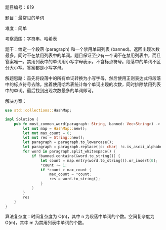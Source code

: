 题目编号：819

题目：最常见的单词

难度：简单

考察范围：字符串、哈希表

题干：给定一个段落 (paragraph) 和一个禁用单词列表 (banned)。返回出现次数最多，同时不在禁用列表中的单词。题目保证至少有一个词不在禁用列表中，而且答案唯一。禁用列表中的单词用小写字母表示，不含标点符号。段落中的单词不区分大小写。答案都是小写字母。

解题思路：首先将段落中的所有单词转换为小写字母，然后使用正则表达式将段落中的标点符号去除。接着使用哈希表统计每个单词出现的次数，同时排除禁用列表中的单词。最后找到出现次数最多的单词即可。

解决方案：

```rust
use std::collections::HashMap;

impl Solution {
    pub fn most_common_word(paragraph: String, banned: Vec<String>) -> String {
        let mut map = HashMap::new();
        let mut max_count = 0;
        let mut res = String::new();
        let paragraph = paragraph.to_lowercase();
        let paragraph = paragraph.replace(|c: char| !c.is_ascii_alphabetic(), " ");
        for word in paragraph.split_whitespace() {
            if !banned.contains(&word.to_string()) {
                let count = map.entry(word.to_string()).or_insert(0);
                *count += 1;
                if *count > max_count {
                    max_count = *count;
                    res = word.to_string();
                }
            }
        }
        res
    }
}
```

算法复杂度：时间复杂度为 O(n)，其中 n 为段落中单词的个数。空间复杂度为 O(m)，其中 m 为禁用列表中单词的个数。